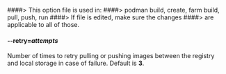 ####> This option file is used in:
####>   podman build, create, farm build, pull, push, run
####> If file is edited, make sure the changes
####> are applicable to all of those.
#### **--retry**=*attempts*

Number of times to retry pulling or pushing images between the registry and
local storage in case of failure. Default is **3**.
